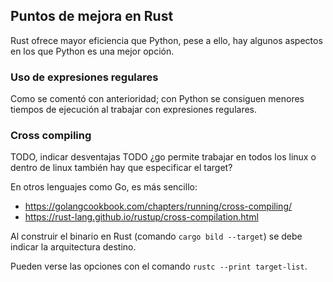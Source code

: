 ## Puntos de mejora en Rust

Rust ofrece mayor eficiencia que Python, pese a ello, hay algunos aspectos en los que Python es una mejor opción.

### Uso de expresiones regulares

Como se comentó con anterioridad; con Python se consiguen menores tiempos de ejecución al trabajar con expresiones regulares.

### Cross compiling

TODO, indicar desventajas
TODO ¿go permite trabajar en todos los linux o dentro de linux también hay que especificar el target?

En otros lenguajes como Go, es más sencillo:

- <https://golangcookbook.com/chapters/running/cross-compiling/>
- <https://rust-lang.github.io/rustup/cross-compilation.html>

Al construir el binario en Rust (comando `cargo bild --target`) se debe indicar la arquitectura destino.

Pueden verse las opciones con el comando `rustc --print target-list`.
